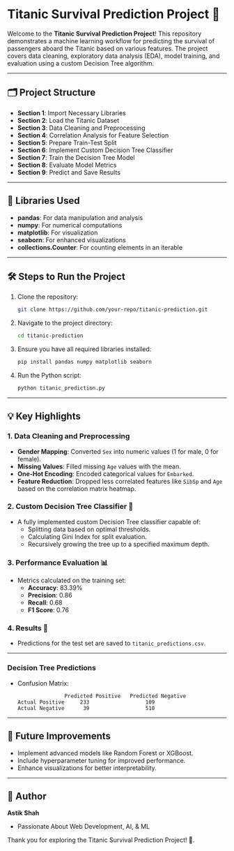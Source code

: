 # Titanic Survival Prediction Project 🚢

Welcome to the **Titanic Survival Prediction Project**! This repository demonstrates a machine learning workflow for predicting the survival of passengers aboard the Titanic based on various features. The project covers data cleaning, exploratory data analysis (EDA), model training, and evaluation using a custom Decision Tree algorithm.

---

## 🗂️ Project Structure

- **Section 1**: Import Necessary Libraries
- **Section 2**: Load the Titanic Dataset
- **Section 3**: Data Cleaning and Preprocessing
- **Section 4**: Correlation Analysis for Feature Selection
- **Section 5**: Prepare Train-Test Split
- **Section 6**: Implement Custom Decision Tree Classifier
- **Section 7**: Train the Decision Tree Model
- **Section 8**: Evaluate Model Metrics
- **Section 9**: Predict and Save Results

---

## 🔧 Libraries Used

- **pandas**: For data manipulation and analysis
- **numpy**: For numerical computations
- **matplotlib**: For visualization
- **seaborn**: For enhanced visualizations
- **collections.Counter**: For counting elements in an iterable

---

## 🛠️ Steps to Run the Project

1. Clone the repository:

   ```bash
   git clone https://github.com/your-repo/titanic-prediction.git
   ```

2. Navigate to the project directory:

   ```bash
   cd titanic-prediction
   ```

3. Ensure you have all required libraries installed:

   ```bash
   pip install pandas numpy matplotlib seaborn
   ```

4. Run the Python script:

   ```bash
   python titanic_prediction.py
   ```

---

## 💡 Key Highlights

### 1. **Data Cleaning and Preprocessing**

- **Gender Mapping**: Converted `Sex` into numeric values (1 for male, 0 for female).
- **Missing Values**: Filled missing `Age` values with the mean.
- **One-Hot Encoding**: Encoded categorical values for `Embarked`.
- **Feature Reduction**: Dropped less correlated features like `SibSp` and `Age` based on the correlation matrix heatmap.

### 2. **Custom Decision Tree Classifier** 🌳

- A fully implemented custom Decision Tree classifier capable of:
  - Splitting data based on optimal thresholds.
  - Calculating Gini Index for split evaluation.
  - Recursively growing the tree up to a specified maximum depth.

### 3. **Performance Evaluation** 📊

- Metrics calculated on the training set:
  - **Accuracy**: 83.39%
  - **Precision**: 0.86
  - **Recall**: 0.68
  - **F1 Score**: 0.76

### 4. **Results** 📂

- Predictions for the test set are saved to `titanic_predictions.csv`.

---

### Decision Tree Predictions

- Confusion Matrix:
  ```
                 Predicted Positive   Predicted Negative
  Actual Positive     233                  109
  Actual Negative      39                  510
  ```

---

## 🚀 Future Improvements

- Implement advanced models like Random Forest or XGBoost.
- Include hyperparameter tuning for improved performance.
- Enhance visualizations for better interpretability.

---

## 📝 Author

**Astik Shah**

-  Passionate About Web Development, AI, & ML


Thank you for exploring the Titanic Survival Prediction Project! 🌟.

